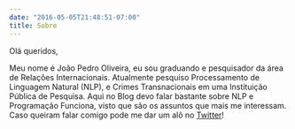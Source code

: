 ```yaml
---
date: "2016-05-05T21:48:51-07:00"
title: Sobre
---
```


Olá queridos, 

Meu nome é João Pedro Oliveira, eu sou graduando e pesquisador da área de Relações Internacionais. Atualmente pesquiso Processamento de Linguagem Natural (NLP), e Crimes Transnacionais em uma Instituição Pública de Pesquisa. Aqui no Blog devo falar bastante sobre NLP e Programação Funciona, visto que são os assuntos que mais me interessam. Caso queiram falar comigo pode me dar um alô no [Twitter](www.twitter.com/kimjoaoun)!
